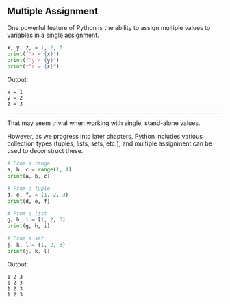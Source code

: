 ## Multiple Assignment

One powerful feature of Python is the ability to assign multiple values to
variables in a single assignment.

```python
x, y, z, = 1, 2, 3
print(f"x = {x}")
print(f"y = {y}")
print(f"z = {z}")
```

Output:

```
x = 1
y = 2
z = 3
```

---

That may seem trivial when working with single, stand-alone values.

However, as we progress into later chapters, Python includes various 
collection types (tuples, lists, sets, etc.), and multiple assignment can be used to deconstruct these.

```python
# From a range
a, b, c = range(1, 4)
print(a, b, c)

# From a tuple
d, e, f, = (1, 2, 3)
print(d, e, f)

# From a list
g, h, i = [1, 2, 3]
print(g, h, i)

# From a set
j, k, l = {1, 2, 3}
print(j, k, l)
```

Output:

```
1 2 3
1 2 3
1 2 3
1 2 3
```
